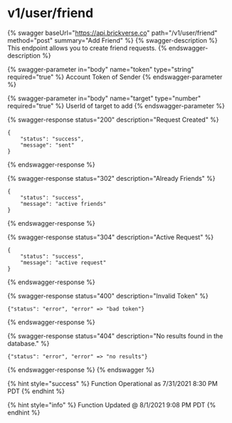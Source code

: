 # v1/user/friend

{% swagger baseUrl="https://api.brickverse.co" path="/v1/user/friend" method="post" summary="Add Friend" %}
{% swagger-description %}
This endpoint allows you to create friend requests.
{% endswagger-description %}

{% swagger-parameter in="body" name="token" type="string" required="true" %}
Account Token of Sender
{% endswagger-parameter %}

{% swagger-parameter in="body" name="target" type="number" required="true" %}
UserId of target to add
{% endswagger-parameter %}

{% swagger-response status="200" description="Request Created" %}
```
{
    "status": "success",
    "message": "sent"
}
```
{% endswagger-response %}

{% swagger-response status="302" description="Already Friends" %}
```
{
    "status": "success",
    "message": "active friends"
}
```
{% endswagger-response %}

{% swagger-response status="304" description="Active Request" %}
```
{
    "status": "success",
    "message": "active request"
}
```
{% endswagger-response %}

{% swagger-response status="400" description="Invalid Token" %}
```
{"status": "error", "error" => "bad token"}
```
{% endswagger-response %}

{% swagger-response status="404" description="No results found in the database." %}
```
{"status": "error", "error" => "no results"}
```
{% endswagger-response %}
{% endswagger %}

{% hint style="success" %}
Function Operational as 7/31/2021 8:30 PM PDT
{% endhint %}

{% hint style="info" %}
Function Updated @ 8/1/2021 9:08 PM PDT
{% endhint %}

